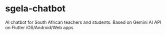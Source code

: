 # sgela-chatbot
AI chatbot for South African teachers and students. Based on Gemini AI API on Flutter iOS/Android/Web apps
